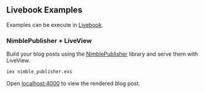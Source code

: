 ## Livebook Examples

Examples can be execute in [Livebook](https://livebook.dev).

### NimblePublisher + LiveView

Build your blog posts using the [NimblePublisher](https://github.com/dashbitco/nimble_publisher) library and serve them with LiveView.

```sh
iex nimble_publisher.exs
```

Open [localhost:4000](http://localhost:4000) to view the rendered blog post.
